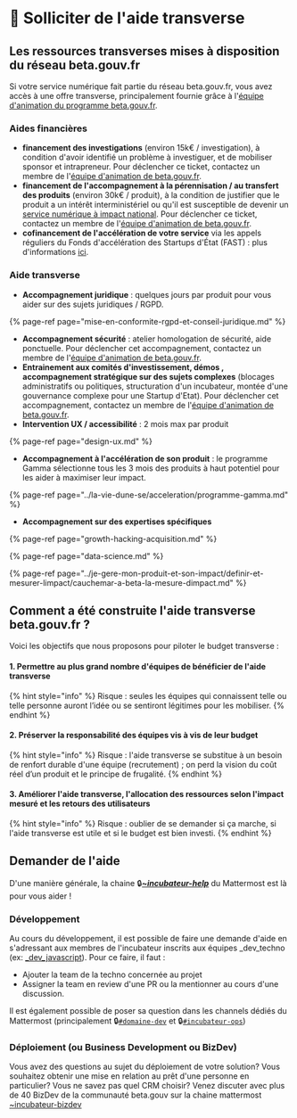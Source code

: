 # 🎀 Solliciter de l'aide transverse

## Les ressources transverses mises à disposition du réseau beta.gouv.fr

Si votre service numérique fait partie du réseau beta.gouv.fr, vous avez accès à une offre transverse, principalement fournie grâce à l'[équipe d'animation du programme beta.gouv.fr](../../travailler-a-beta-gouv/actions-transverses/equipe-danimation.md).

### Aides financières

* **financement des investigations** \(environ 15k€ / investigation\), à condition d'avoir identifié un problème à investiguer, et de mobiliser sponsor et intrapreneur. Pour déclencher ce ticket, contactez un membre de l'[équipe d'animation de beta.gouv.fr](../../travailler-a-beta-gouv/actions-transverses/equipe-danimation.md).
* **financement de l'accompagnement à la pérennisation / au transfert des produits** \(environ 30k€ / produit\), à la condition de justifier que le produit a un intérêt interministériel ou qu'il est susceptible de devenir un [service numérique à impact national](../la-vie-dune-se/acceleration/services-numeriques-a-impact-national.md). Pour déclencher ce ticket, contactez un membre de l'[équipe d'animation de beta.gouv.fr](../../travailler-a-beta-gouv/actions-transverses/equipe-danimation.md).
* **cofinancement de l'accélération de votre service** via les appels réguliers du Fonds d'accélération des Startups d'État \(FAST\) : plus d'informations [ici](../la-vie-dune-se/acceleration/fonds-dacceleration-des-startups-detat.md). 

### Aide transverse

* **Accompagnement juridique** : quelques jours par produit pour vous aider sur des sujets juridiques / RGPD.

{% page-ref page="mise-en-conformite-rgpd-et-conseil-juridique.md" %}

* **Accompagnement sécurité** : atelier homologation de sécurité, aide ponctuelle. Pour déclencher cet accompagnement, contactez un membre de l'[équipe d'animation de beta.gouv.fr](../../travailler-a-beta-gouv/actions-transverses/equipe-danimation.md).
* **Entrainement aux comités d'investissement, démos , accompagnement stratégique sur des sujets complexes** \(blocages administratifs ou politiques, structuration d'un incubateur, montée d'une gouvernance complexe pour une Startup d'Etat\). Pour déclencher cet accompagnement, contactez un membre de l'[équipe d'animation de beta.gouv.fr](../../travailler-a-beta-gouv/actions-transverses/equipe-danimation.md).
* **Intervention UX / accessibilité**  : 2 mois max par produit

{% page-ref page="design-ux.md" %}

* **Accompagnement à l'accélération de son produit** : le programme Gamma sélectionne tous les 3 mois des produits à haut potentiel pour les aider à maximiser leur impact.

{% page-ref page="../la-vie-dune-se/acceleration/programme-gamma.md" %}

* **Accompagnement sur des expertises spécifiques**

{% page-ref page="growth-hacking-acquisition.md" %}

{% page-ref page="data-science.md" %}

{% page-ref page="../je-gere-mon-produit-et-son-impact/definir-et-mesurer-limpact/cauchemar-a-beta-la-mesure-dimpact.md" %}

## Comment a été construite l'aide transverse beta.gouv.fr ? 

Voici les objectifs que nous proposons pour piloter le budget transverse :  

#### **1. Permettre au plus grand nombre d'équipes de bénéficier de l'aide transverse**

{% hint style="info" %}
Risque : seules les équipes qui connaissent telle ou telle personne auront l’idée ou se sentiront légitimes pour les mobiliser.
{% endhint %}

#### 2. Préserver la responsabilité des équipes vis à vis de leur budget  <a id="Pr&#xE9;server-la-responsabilit&#xE9;-des-&#xE9;quipes-vis-&#xE0;-vis-de-leur-budget"></a>

{% hint style="info" %}
Risque :  l'aide transverse se substitue à un besoin de renfort durable d'une équipe \(recrutement\) ; on perd la vision du coût réel d’un produit et le principe de frugalité.
{% endhint %}

#### 3. Améliorer l'aide transverse, l'allocation des ressources selon l'impact mesuré et les retours des utilisateurs 

{% hint style="info" %}
Risque : oublier de se demander si ça marche, si l'aide transverse est utile et si le budget est bien investi. 
{% endhint %}

## Demander de l'aide

D'une manière générale, la chaine 🔒[_**~incubateur-help**_](https://mattermost.incubateur.net/betagouv/channels/incubateur-help) du Mattermost est là pour vous aider ! 

### Développement

Au cours du développement, il est possible de faire une demande d'aide en s'adressant aux membres de l'incubateur inscrits aux équipes \_dev\_techno \(ex: [\_dev\_javascript](https://github.com/orgs/betagouv/teams/_dev_javascript)\). Pour ce faire, il faut :

* Ajouter la team de la techno concernée au projet
* Assigner la team en review d'une PR ou la mentionner au cours d'une discussion.

Il est également possible de poser sa question dans les channels dédiés du Mattermost \(principalement 🔒[`#domaine-dev`](https://mattermost.incubateur.net/betagouv/channels/domaine-dev) et 🔒[`#incubateur-ops`](https://mattermost.incubateur.net/betagouv/channels/incubateur-ops)\)

### Déploiement \(ou Business Development ou BizDev\)

Vous avez des questions au sujet du déploiement de votre solution? Vous souhaitez obtenir une mise en relation au prêt d'une personne en particulier? Vous ne savez pas quel CRM choisir? Venez discuter avec plus de 40 BizDev de la communauté beta.gouv sur la chaine mattermost [~incubateur-bizdev ](https://mattermost.incubateur.net/betagouv/channels/incubateur-bizdev)

